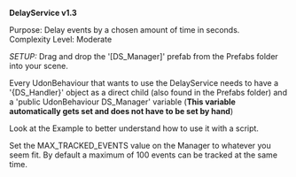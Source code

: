 **DelayService v1.3**

Purpose: Delay events by a chosen amount of time in seconds.<br/>
Complexity Level: Moderate

*SETUP:* Drag and drop the '[DS_Manager]' prefab from the Prefabs folder into your scene.

Every UdonBehaviour that wants to use the DelayService needs to have a '{DS_Handler}' object as a direct child (also found in the Prefabs folder)
and a 'public UdonBehaviour DS_Manager' variable (**This variable automatically gets set and does not have to be set by hand**)

Look at the Example to better understand how to use it with a script.

Set the MAX_TRACKED_EVENTS value on the Manager to whatever you seem fit. By default a maximum of 100 events can be tracked at the same time.
